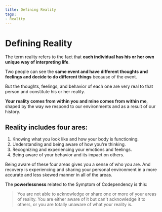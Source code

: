 ```yaml
---
title: Defining Reality
tags:
- Reality
---
```

# Defining Reality
The term reality refers to the fact that **each individual has his or her own unique way of interpreting life**.

Two people can see the **same event and have different thoughts and feelings and decide to do different things** because of the event.

But the thoughts, feelings, and behavior of each one are very real to that person and constitute his or her reality.

**Your reality comes from within you and mine comes from within me**, shaped by the way we respond to our environments and as a result of our history.

## Reality includes four ares:
1. Knowing what you look like and how your body is functioning.
2. Understanding and being aware of how you're thinking.
3. Recognizing and experiencing your emotions and feelings.
4. Being aware of your behavior and its impact on others.

Being aware of these four areas gives you a sense of who you are. And recovery is experiencing and sharing your personal environment in a more accurate and less skewed manner in all of the areas.

The **powerlessness** related to the Symptom of Codependency is this:
> You are not able to acknowledge or share one or more of your areas of reality. You are either aware of it but can't acknowledge it to others, or you are totally unaware of what your reality is.
